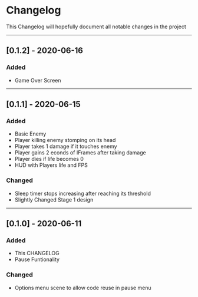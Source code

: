 # Changelog
This Changelog will hopefully document all notable changes in the project

---
## [0.1.2] - 2020-06-16
### Added
- Game Over Screen
---
## [0.1.1] - 2020-06-15
### Added
- Basic Enemy
- Player killing enemy stomping on its head
- Player takes 1 damage if it touches enemy
- Player gains 2 econds of IFrames after taking damage
- Player dies if life becomes 0
- HUD with Players life and FPS

### Changed
- Sleep timer stops increasing after reaching its threshold
- Slightly Changed Stage 1 design
---
## [0.1.0] - 2020-06-11
### Added
- This CHANGELOG
- Pause Funtionality

### Changed
- Options menu scene to allow code reuse in pause menu